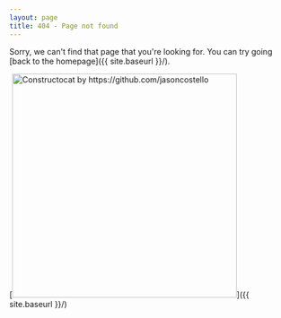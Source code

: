 ```yaml
---
layout: page
title: 404 - Page not found
---
```


Sorry, we can't find that page that you're looking for. You can try going [back to the homepage]({{ site.baseurl }}/).

[<img src="{{ site.baseurl }}/images/404.jpg" alt="Constructocat by https://github.com/jasoncostello" style="width: 400px;"/>]({{ site.baseurl }}/)

